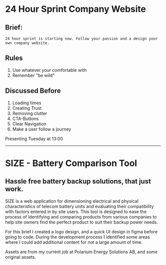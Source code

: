 # 24 Hour Sprint Company Website
## Brief:
```
24 hour sprint is starting now. Follow your passion and a design your own company website.
```
## Rules
1. Use whatever your comfortable with
2. Remember "be wild"

## Discussed Before
1. Loading times
2. Creating Trust
3. Removing clutter
4. CTA-Buttons
5. Clear Navigation
6. Make a user follow a journey

Presenting Tuesday at 13:00

---

# SIZE -  Battery Comparison Tool

## Hassle free battery backup solutions, that just work.

SIZE is a web application for dimensioning electrical and physical characteristics of telecom battery units and evaluating their compatibility with factors entered in by site users. This tool is designed to ease the process of identifying and comparing products from various companies to help site owners find the perfect product to suit their backup power needs. 

For this brief I created a logo design, and a quick UI design in figma before going to code. During the development process I identified some areas where I could add additional content for not a large amount of time. 

Assets are from my current job at Polarium Energy Solutions AB, and some original assets. 